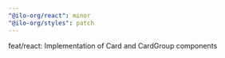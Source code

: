 ```yaml
---
"@ilo-org/react": minor
"@ilo-org/styles": patch
---
```


feat/react: Implementation of Card and CardGroup components
